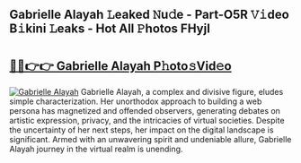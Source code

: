 ## Gabrielle Alayah 𝙻eaked 𝙽u𝚍e - Part-O5R 𝚅𝚒deo B𝚒kini 𝙻eaks - Hot All 𝙿hotos FHyjI

# <h2><a href="http://ld3mdv.urlbe.top/?page=Gabrielle+Alayah">🔗🔗👉👉 Gabrielle Alayah P𝚑oto𝚜Vid𝚎o</a></h2>

[![Gabrielle Alayah](https://i.imgur.com/eBuTRDB.gif)](http://ld3mdv.urlbe.top/?page=Gabrielle+Alayah)
Gabrielle Alayah, a complex and divisive figure, eludes simple characterization. Her unorthodox approach to building a web persona has magnetized and offended observers, generating debates on artistic expression, privacy, and the intricacies of virtual societies. Despite the uncertainty of her next steps, her impact on the digital landscape is significant. Armed with an unwavering spirit and undeniable allure, Gabrielle Alayah journey in the virtual realm is unending.
